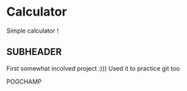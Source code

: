 # Calculator

Simple calculator !

## SUBHEADER

First somewhat incolved project :))) Used it to practice git too

POGCHAMP
